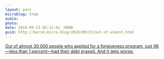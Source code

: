 ```yaml
---
layout: post
microblog: true
audio: 
photo: 
date: 2018-09-23 05:11:42 -0800
guid: http://kerim.micro.blog/2018/09/23/out-of-almost.html
---
```

[Out of almost 30,000 people who applied for a forgiveness program, just 96—less than 1 percent—had their debt erased. And it gets worse.](https://www.vice.com/en_us/article/kz5zew/youre-probably-not-getting-that-loan-forgiveness-youre-counting-on)
